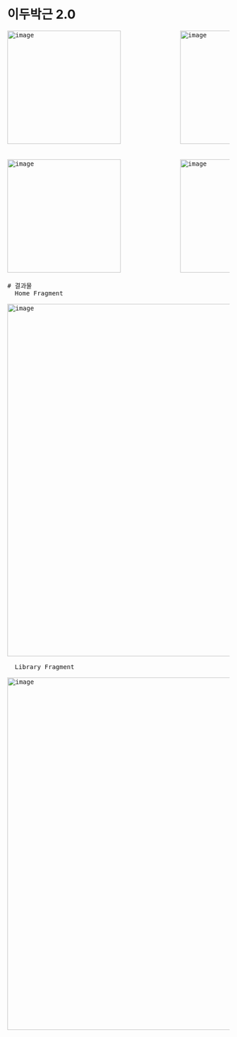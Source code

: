 # 이두박근 2.0
<PRE>
<img width="257" alt="image" src="https://github.com/jung0302/app/assets/100751116/b3a0f72f-2306-4b41-b1ec-68e829aef849">                <img width="257" alt="image" src="https://github.com/jung0302/app/assets/100751116/0b81489e-951d-4da4-824e-c01970160d2f">


<img width="257" alt="image" src="https://github.com/jung0302/app/assets/100751116/ad06fe07-c286-4d50-b4c0-d2a33a82d94c">                <img width="257" alt="image" src="https://github.com/jung0302/app/assets/100751116/2fbe50a8-5cfb-4a01-8455-97b8e39e7139">                <img width="257" alt="image" src="https://github.com/jung0302/app/assets/100751116/7eca1f3b-5e76-40ec-91b8-5da38503e937">

# 결과물
  Home Fragment
  
<img width="800" alt="image" src="https://github.com/jung0302/app/assets/100751116/687e6daf-4cef-4cbb-ac24-4e32a21a48e1">

  Library Fragment
  
<img width="800" alt="image" src="https://github.com/jung0302/app/assets/100751116/2072c8a2-ea4c-469b-b2ed-72cbdee5ceab">




<PRE>

